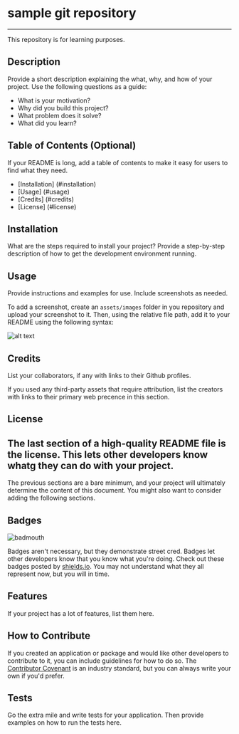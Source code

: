 # sample git repository
---------------------

This repository is for learning purposes.

## Description

Provide a short description explaining the what, why, and how of your
project. Use the following questions as a guide:

- What is your motivation?
- Why did you build this project?
- What problem does it solve?
- What did you learn?

## Table of Contents (Optional)

If your README is long, add a table of contents to make it easy for users to
find what they need.

- [Installation] (#installation)
- [Usage] (#usage)
- [Credits] (#credits)
- [License] (#license)


## Installation

What are the steps required to install your project?  Provide a step-by-step
description of how to get the development environment running.

## Usage

Provide instructions and examples for use. Include screenshots as needed.

To add a screenshot, create an `assets/images` folder in you repository and
upload your screenshot to it. Then, using the relative file path, add it
to your README using the following syntax:

![alt text](assets/images/screenshot.png)

## Credits

List your collaborators, if any with links to their Github profiles.

If you used any third-party assets that require attribution, list the
creators with links to their primary web precence in this section.

## License

The last section of a high-quality README file is the license. This lets
other developers know whatg they can do with your project.
--
The previous sections are a bare minimum, and your project will ultimately
determine the content of this document.  You might also want to consider
adding the following sections.

## Badges


![badmouth](https://img.sheilds.io/github/languages/top/nielsenjared/badmouth)

Badges aren't necessary, but they demonstrate street cred.  Badges let other
developers know that you know what you're doing.  Check out these badges
posted by [shields.io](https://shields.io/). You may not understand what they
all represent now, but you will in time.

## Features

If your project has a lot of features, list them here.

## How to Contribute

If you created an application or package and would like other developers to
contribute to it, you can include guidelines for how to do so.  The 
[Contributor Covenant](https://www.contributor-covenant.org/) is an industry
standard, but you can always write your own if you'd prefer.

## Tests

Go the extra mile and write tests for your application. Then provide examples
on how to run the tests here.
